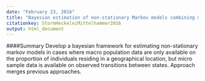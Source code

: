 ```yaml
---
date: "February 23, 2016"
title: "Bayesian estimation of non-stationary Markov models combining micro and macro data"
citationkey: StormHeckeleiMittelhammer2016
output: html_document
---
```


####Summary
Develop a bayesian framework for estimating non-stationary markov models in cases where macro population data are only available on the proportion of individuals residing in a geographical location, but micro sample data is available on observed transitions between states. Approach merges previous approaches.
